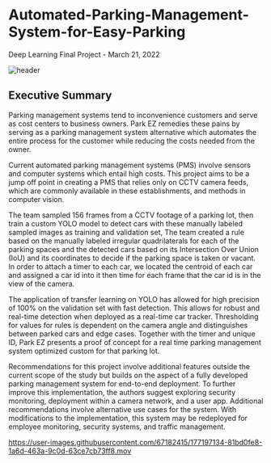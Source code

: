 # Automated-Parking-Management-System-for-Easy-Parking

Deep Learning Final Project - March 21, 2022

![header](https://user-images.githubusercontent.com/67182415/177184474-c5193c16-54c6-4856-a0cc-3a6acf99221f.PNG)

## Executive Summary

Parking management systems tend to inconvenience customers and serve as cost centers to business owners. Park EZ remedies these pains by serving as a parking management system alternative which automates the entire process for the customer while reducing the costs needed from the owner.

Current automated parking management systems (PMS) involve sensors and computer systems which entail high costs. This project aims to be a jump off point in creating a PMS that relies only on CCTV camera feeds, which are commonly available in these establishments, and methods in computer vision.

The team sampled 156 frames from a CCTV footage of a parking lot, then train a custom YOLO model to detect cars with these manually labeled sampled images as training and validation set, The team created a rule based on the manually labeled irregular quadrilaterals for each of the parking spaces and the detected cars based on its Intersection Over Union (IoU) and its coordinates to decide if the parking space is taken or vacant. In order to attach a timer to each car, we located the centroid of each car and assigned a car id into it then time for each frame that the car id is in the view of the camera.

The application of transfer learning on YOLO has allowed for high precision of 100% on the validation set with fast detection. This allows for robust and real-time detection when deployed as a real-time car tracker. Thresholding for values for rules is dependent on the camera angle and distinguishes between parked cars and edge cases. Together with the timer and unique ID, Park EZ presents a proof of concept for a real time parking management system optimized custom for that parking lot.

Recommendations for this project involve additional features outside the current scope of the study but builds on the aspect of a fully developed parking management system for end-to-end deployment. To further improve this implementation, the authors suggest exploring security monitoring, deployment within a camera network, and a user app. Additional recommendations involve alternative use cases for the system. With modifications to the implementation, this system may be redeployed for employee monitoring, security systems, and traffic management.

https://user-images.githubusercontent.com/67182415/177197134-81bd0fe8-1a6d-463a-9c0d-63ce7cb73ff8.mov
